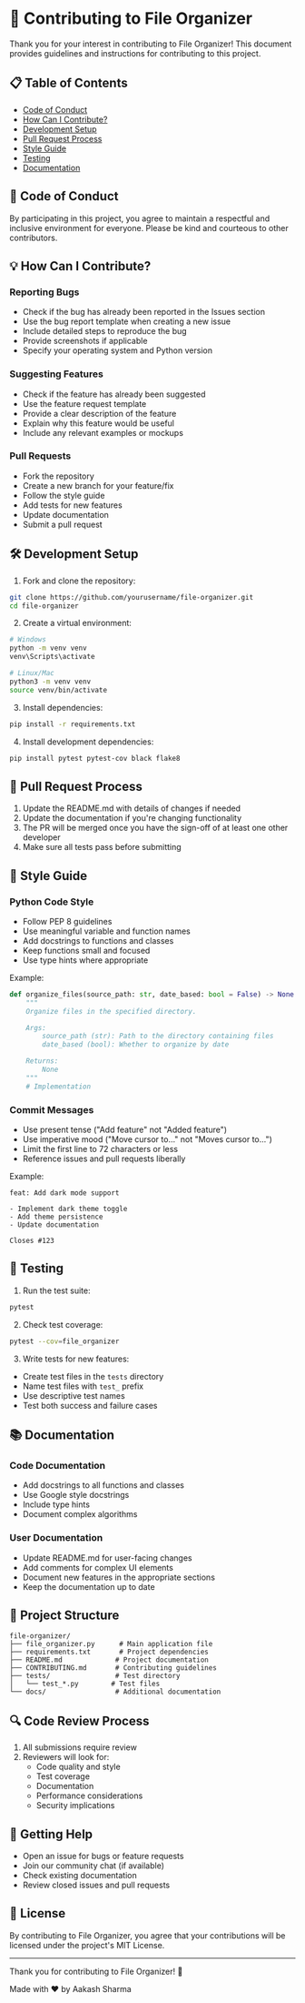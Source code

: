 # 🤝 Contributing to File Organizer

Thank you for your interest in contributing to File Organizer! This document provides guidelines and instructions for contributing to this project.

## 📋 Table of Contents
- [Code of Conduct](#code-of-conduct)
- [How Can I Contribute?](#how-can-i-contribute)
- [Development Setup](#development-setup)
- [Pull Request Process](#pull-request-process)
- [Style Guide](#style-guide)
- [Testing](#testing)
- [Documentation](#documentation)

## 📜 Code of Conduct

By participating in this project, you agree to maintain a respectful and inclusive environment for everyone. Please be kind and courteous to other contributors.

## 💡 How Can I Contribute?

### Reporting Bugs
- Check if the bug has already been reported in the Issues section
- Use the bug report template when creating a new issue
- Include detailed steps to reproduce the bug
- Provide screenshots if applicable
- Specify your operating system and Python version

### Suggesting Features
- Check if the feature has already been suggested
- Use the feature request template
- Provide a clear description of the feature
- Explain why this feature would be useful
- Include any relevant examples or mockups

### Pull Requests
- Fork the repository
- Create a new branch for your feature/fix
- Follow the style guide
- Add tests for new features
- Update documentation
- Submit a pull request

## 🛠️ Development Setup

1. Fork and clone the repository:
```bash
git clone https://github.com/yourusername/file-organizer.git
cd file-organizer
```

2. Create a virtual environment:
```bash
# Windows
python -m venv venv
venv\Scripts\activate

# Linux/Mac
python3 -m venv venv
source venv/bin/activate
```

3. Install dependencies:
```bash
pip install -r requirements.txt
```

4. Install development dependencies:
```bash
pip install pytest pytest-cov black flake8
```

## 🔄 Pull Request Process

1. Update the README.md with details of changes if needed
2. Update the documentation if you're changing functionality
3. The PR will be merged once you have the sign-off of at least one other developer
4. Make sure all tests pass before submitting

## 📝 Style Guide

### Python Code Style
- Follow PEP 8 guidelines
- Use meaningful variable and function names
- Add docstrings to functions and classes
- Keep functions small and focused
- Use type hints where appropriate

Example:
```python
def organize_files(source_path: str, date_based: bool = False) -> None:
    """
    Organize files in the specified directory.

    Args:
        source_path (str): Path to the directory containing files
        date_based (bool): Whether to organize by date

    Returns:
        None
    """
    # Implementation
```

### Commit Messages
- Use present tense ("Add feature" not "Added feature")
- Use imperative mood ("Move cursor to..." not "Moves cursor to...")
- Limit the first line to 72 characters or less
- Reference issues and pull requests liberally

Example:
```
feat: Add dark mode support

- Implement dark theme toggle
- Add theme persistence
- Update documentation

Closes #123
```

## 🧪 Testing

1. Run the test suite:
```bash
pytest
```

2. Check test coverage:
```bash
pytest --cov=file_organizer
```

3. Write tests for new features:
- Create test files in the `tests` directory
- Name test files with `test_` prefix
- Use descriptive test names
- Test both success and failure cases

## 📚 Documentation

### Code Documentation
- Add docstrings to all functions and classes
- Use Google style docstrings
- Include type hints
- Document complex algorithms

### User Documentation
- Update README.md for user-facing changes
- Add comments for complex UI elements
- Document new features in the appropriate sections
- Keep the documentation up to date

## 🎯 Project Structure

```
file-organizer/
├── file_organizer.py      # Main application file
├── requirements.txt       # Project dependencies
├── README.md             # Project documentation
├── CONTRIBUTING.md       # Contributing guidelines
├── tests/                # Test directory
│   └── test_*.py        # Test files
└── docs/                 # Additional documentation
```

## 🔍 Code Review Process

1. All submissions require review
2. Reviewers will look for:
   - Code quality and style
   - Test coverage
   - Documentation
   - Performance considerations
   - Security implications

## 🚀 Getting Help

- Open an issue for bugs or feature requests
- Join our community chat (if available)
- Check existing documentation
- Review closed issues and pull requests

## 📄 License

By contributing to File Organizer, you agree that your contributions will be licensed under the project's MIT License.

---

Thank you for contributing to File Organizer! 🎉

Made with ❤️ by Aakash Sharma 